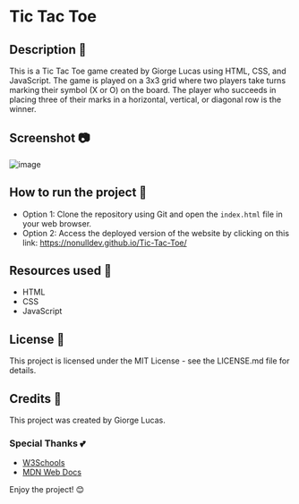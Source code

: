 # Tic Tac Toe

## Description 📝

This is a Tic Tac Toe game created by Giorge Lucas using HTML, CSS, and JavaScript. The game is played on a 3x3 grid where two players take turns marking their symbol (X or O) on the board. The player who succeeds in placing three of their marks in a horizontal, vertical, or diagonal row is the winner.

## Screenshot 📷

![image](https://user-images.githubusercontent.com/97764442/235316766-198f7715-f0d8-47ab-ade6-00b1deff74a9.png)

## How to run the project 🚀

- Option 1: Clone the repository using Git and open the `index.html` file in your web browser.
- Option 2: Access the deployed version of the website by clicking on this link: <https://nonulldev.github.io/Tic-Tac-Toe/>

## Resources used 🔧

- HTML
- CSS
- JavaScript

## License 📜

This project is licensed under the MIT License - see the LICENSE.md file for details.

## Credits 🙌

This project was created by Giorge Lucas.

### Special Thanks 💕

- [W3Schools](https://www.w3schools.com/)
- [MDN Web Docs](https://developer.mozilla.org/)

Enjoy the project! 😊
